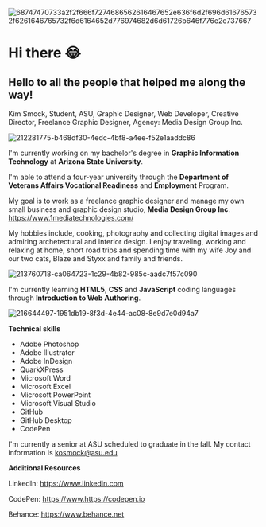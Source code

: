 ![68747470733a2f2f666f7274686562616467652e636f6d2f696d616765732f6261646765732f6d6164652d776974682d6d61726b646f776e2e737667](https://github.com/kos3150/kos3150/assets/142562646/ff5f8f82-2eeb-4c92-bce3-613ac6d8c234)

# Hi there :joy:

## Hello to all the people that helped me along the way! 
Kim Smock, Student, ASU, Graphic Designer, Web Developer, Creative Director, Freelance Graphic Designer, Agency: Media Design Group Inc.
<!--
**kos3150/kos3150** is a ✨ _special_ ✨ repository because its `README.md` (this file) appears on your GitHub profile.
Here are some ideas to get you started:

- 🔭 I’m currently working on ...
- 🌱 I’m currently learning ...
- 👯 I’m looking to collaborate on ...
- 🤔 I’m looking for help with ...
- 💬 Ask me about ...
- 📫 How to reach me: ...
- 😄 Pronouns: ...
- ⚡ Fun fact: ...
-->
![212281775-b468df30-4edc-4bf8-a4ee-f52e1aaddc86](https://github.com/kos3150/kos3150/assets/142562646/2096ad02-11e1-4235-8cf2-30537aa732c6)

I'm currently working on my bachelor's degree in **Graphic Information Technology** at **Arizona State University**.

I'm able to attend a four-year university through the **Department of Veterans Affairs Vocational Readiness** and **Employment** Program.

My goal is to work as a freelance graphic designer and manage my own small business and graphic design studio, **Media Design Group Inc**. https://www.1mediatechnologies.com/

My hobbies include, cooking, photography and collecting digital images and admiring archetectural and interior design. I enjoy traveling, working and relaxing at home, short road trips and spending time with my wife Joy and our two cats, Blaze and Styxx and family and friends.

![213760718-ca064723-1c29-4b82-985c-aadc7f57c090](https://github.com/kos3150/kos3150/assets/142562646/ce7c66fb-bd56-4e88-98ba-f30e8d1c169b) 

I'm currently learning **HTML5**, **CSS** and **JavaScript** coding languages through **Introduction to Web Authoring**. 

![216644497-1951db19-8f3d-4e44-ac08-8e9d7e0d94a7](https://github.com/kos3150/kos3150/assets/142562646/3c025cbb-7eba-4d72-b190-1bfd16e9bc42)

**Technical skills**
  - Adobe Photoshop
  - Adobe Illustrator
  - Adobe InDesign
  - QuarkXPress
  - Microsoft Word
  - Microsoft Excel
  - Microsoft PowerPoint
  - Microsoft Visual Studio
  - GitHub
  - GitHub Desktop
  - CodePen    

I'm currently a senior at ASU scheduled to graduate in the fall. My contact information is kosmock@asu.edu

**Additional Resources**

LinkedIn: https://www.linkedin.com

CodePen: https://www.https://codepen.io

Behance: https://www.behance.net
